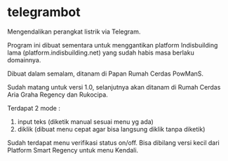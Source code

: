 # telegrambot

Mengendalikan perangkat listrik via Telegram.

Program ini dibuat sementara untuk menggantikan platform Indisbuilding lama (platform.indisbuilding.net) yang sudah habis
masa berlaku domainnya. 

Dibuat dalam semalam, ditanam di Papan Rumah Cerdas PowManS.

Sudah matang untuk versi 1.0, selanjutnya akan ditanam di Rumah Cerdas Aria Graha Regency dan Rukocipa.

Terdapat 2 mode :
  1. input teks (diketik manual sesuai menu yg ada)
  2. diklik (dibuat menu cepat agar bisa langsung diklik tanpa diketik)
  
Sudah terdapat menu verifikasi status on/off. Bisa dibilang versi kecil dari Platform Smart Regency untuk menu Kendali.
